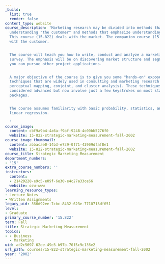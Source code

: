 ```yaml
---
_build:
  list: true
  render: false
content_type: website
course_description: 'Marketing research may be divided into methods that emphasize
  understanding "the customer" and methods that emphasize understanding "the market."
  This course (15.822) deals with the market. The companion course (15.821) deals
  with the customer.


  The course will teach you how to write, conduct and analyze a marketing research
  survey. The emphasis will be on discovering market structure and segmentation, but
  you can pursue other project applications.


  A major objective of the course is to give you some "hands-on" exposure to analysis
  techniques that are widely used in consulting and marketing research factor analysis,
  perceptual mapping, conjoint, and cluster analysis). These techniques used to be
  considered advanced but now involve just a few keystrokes on most stat software
  packages.


  The course assumes familiarity with basic probability, statistics, and multiple
  linear regression.

  '
course_image:
  content: cbf9a9b4-4a6a-f9af-9248-4c00bb5276f0
  website: 15-822-strategic-marketing-measurement-fall-2002
course_image_thumbnail:
  content: abbacae0-14b3-e739-0f71-43909dfaf8e1
  website: 15-822-strategic-marketing-measurement-fall-2002
course_title: Strategic Marketing Measurement
department_numbers:
- '15'
extra_course_numbers: ''
instructors:
  content:
  - 21429228-e9c5-e09f-6e30-e4c27a33ce66
  website: ocw-www
learning_resource_types:
- Lecture Notes
- Written Assignments
legacy_uid: 366d92ee-7cbc-8432-623e-7710713df051
level:
- Graduate
primary_course_number: '15.822'
term: Fall
title: Strategic Marketing Measurement
topics:
- - Business
  - Marketing
uid: ad2c5697-62ee-49e3-b97b-70f5c9c136e2
url_path: courses/15-822-strategic-marketing-measurement-fall-2002
year: '2002'
---
```

